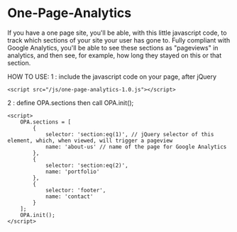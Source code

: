 One-Page-Analytics
==================

If you have a one page site, you'll be able, with this little javascript code, to track which sections of your site your user has gone to. Fully compliant with Google Analytics, you'll be able to see these sections as "pageviews" in analytics, and then see, for example, how long they stayed on this or that section.

HOW TO USE: 
1 : include the javascript code on your page, after jQuery

    <script src="/js/one-page-analytics-1.0.js"></script>        
        
2 : define OPA.sections then call OPA.init();

    <script>
        OPA.sections = [
            {
                selector: 'section:eq(1)', // jQuery selector of this element, which, when viewed, will trigger a pageview
                name: 'about-us' // name of the page for Google Analytics
            },
            {
                selector: 'section:eq(2)',
                name: 'portfolio'
            },
            {
                selector: 'footer',
                name: 'contact'
            }
        ];
        OPA.init();
    </script>

